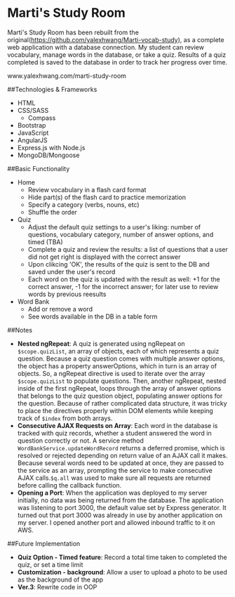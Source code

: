 # Marti's Study Room

Marti's Study Room has been rebuilt from the original(https://github.com/yalexhwang/Marti-vocab-study), as a complete web application with a database connection. 
My student can review vocabulary, manage words in the database, or take a quiz. 
Results of a quiz completed is saved to the database in order to track her progress over time.

<link>www.yalexhwang.com/marti-study-room</link>

##Technologies & Frameworks 
- HTML
- CSS/SASS
  - Compass
- Bootstrap
- JavaScript
- AngularJS
- Express.js with Node.js
- MongoDB/Mongoose

##Basic Functionality
- Home
  - Review vocabulary in a flash card format 
  - Hide part(s) of the flash card to practice memorization
  - Specify a category (verbs, nouns, etc)
  - Shuffle the order 
- Quiz 
  - Adjust the default quiz settings to a user's liking: number of questions, vocabulary category, number of answer options, and timed (TBA)
  - Complete a quiz and review the results: a list of questions that a user did not get right is displayed with the correct answer
  - Upon clikcing 'OK', the results of the quiz is sent to the DB and saved under the user's record
  - Each word on the quiz is updated with the result as well: +1 for the correct answer, -1 for the incorrect answer; for later use to review words by previous reesults
- Word Bank
  - Add or remove a word
  - See words available in the DB in a table form

##Notes
- **Nested ngRepeat**: A quiz is generated using ngRepeat on `$scope.quizList`, an array of objects, each of which represents
a quiz question. Because a quiz question comes with multiple answer options, the object has a property answerOptions, 
which in turn is an array of objects. So, a ngRepeat directive is used to iterate over the array `$scope.quizList` 
to populate questions. Then, another ngRepeat, nested inside of the first ngRepeat, loops through the array of answer options
that belongs to the quiz question object, populating answer options for the question. Because of rather complicated data 
structure, it was tricky to place the directives properly within DOM elements while keeping track of `$index` from both arrays.
- **Consecutive AJAX Requests on Array**: Each word in the database is tracked with quiz records, whether a student answered 
the word in question correctly or not. A service method `WordBankService.updateWordRecord` returns a deferred promise, 
which is resolved or rejected depending on return value of an AJAX call it makes. Because several words need to be updated 
at once, they are passed to the service as an array, prompting the service to make consecutive AJAX calls.`$q.all` was used 
to make sure all requests are returned before calling the callback function.
- **Opening a Port**: When the application was deployed to my server initially, no data was being returned from the database. 
The application was listening to port 3000, the default value set by Express generator. It turned out that port 3000 was 
already in use by another application on my server. I opened another port and allowed inbound traffic to it on AWS.

##Future Implementation
- **Quiz Option - Timed feature**: Record a total time taken to completed the quiz, or set a time limit 
- **Customization - background**: Allow a user to upload a photo to be used as the background of the app
- **Ver.3**: Rewrite code in OOP 

